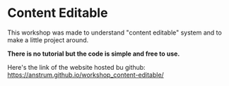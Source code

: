 # Content Editable

This workshop was made to understand "content editable" system and to make a little project around.

**There is no tutorial but the code is simple and free to use.**

Here's the link of the website hosted bu github:
https://anstrum.github.io/workshop_content-editable/